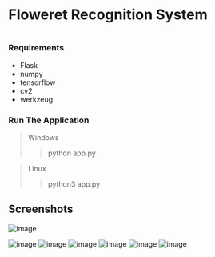 # Floweret Recognition System
#
### Requirements
* Flask
* numpy 
* tensorflow 
* cv2
* werkzeug

### Run The Application
> Windows
>> python app.py

> Linux
>> python3 app.py

## Screenshots
![image](https://github.com/TahseenSam/Floweret-Flask-Front-End/assets/95973635/e5d19dd1-79b2-4dee-97bf-b149b2f5414d)

![image](https://github.com/TahseenSam/Floweret-Flask-Front-End/assets/95973635/00b7a69e-9f9b-4d5c-aed3-86607f8b2961)
![image](https://github.com/TahseenSam/Floweret-Flask-Front-End/assets/95973635/a35e0a22-b55b-4048-82f6-6ca5bbdb9e1f)
![image](https://github.com/TahseenSam/Floweret-Flask-Front-End/assets/95973635/96a5d269-3228-4889-8056-480993a3b789)
![image](https://github.com/TahseenSam/Floweret-Flask-Front-End/assets/95973635/4bb4ccbd-dfb4-4012-95c4-821e6c561cb8)
![image](https://github.com/TahseenSam/Floweret-Flask-Front-End/assets/95973635/f67fe222-03f9-4d4b-8735-7cc1cf4a723d)
![image](https://github.com/TahseenSam/Floweret-Flask-Front-End/assets/95973635/258b02ef-d7bd-4357-bd6c-64e621503151)